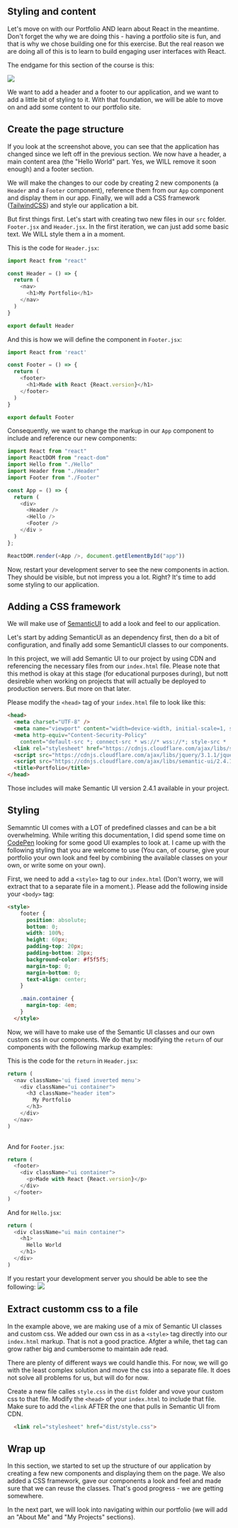 ## Styling and content

Let's move on with our Portfolio AND learn about React in the meantime. Don't forget the why we are doing this - having a portfolio site is fun, and that is why we chose building one for this exercise. But the real reason we are doing all of this is to learn to build engaging user interfaces with React. 

The endgame for this section of the course is this:

![](https://raw.githubusercontent.com/CraftAcademyLabs/ca_course/master/week3/portfolio_challenge/assets/react_portfolio_2_tailwind_hello_world.png)

We want to add a header and a footer to our application, and we want to add a little bit of styling to it. With that foundation, we will be able to move on and add some content to our portfolio site.

## Create the page structure
If you look at the screenshot above, you can see that the application has changed since we left off in the previous section. We now have a header, a main content area (the "Hello World" part. Yes, we WILL remove it soon enough) and a footer section.

We will make the changes to our code by creating 2 new components (a `Header` and a `Footer` component), reference them from our `App` component and display them in our app. Finally, we will add a CSS framework ([TailwindCSS](https://tailwindcss.com/docs/what-is-tailwind/)) and style our application a bit. 

But first things first. Let's start with creating two new files in our `src` folder. `Footer.jsx` and `Header.jsx`. In the first iteration, we can just add some basic text. We WILL style them a in a moment. 

This is the code for `Header.jsx`: 
```javascript
import React from "react"

const Header = () => {
  return (
    <nav>
      <h1>My Portfolio</h1>
    </nav>
  )
}

export default Header
```
And this is how we will define the component in `Footer.jsx`:
```javascript
import React from 'react'

const Footer = () => {
  return (
    <footer>
      <h1>Made with React {React.version}</h1>
    </footer>
  )
}

export default Footer
```

Consequently, we want to change the markup in our `App` component to include and reference our new components:

```javascript
import React from "react"
import ReactDOM from "react-dom"
import Hello from "./Hello"
import Header from "./Header"
import Footer from "./Footer"

const App = () => {
  return (
    <div>
      <Header />
      <Hello />
      <Footer />
    </div >
  )
};

ReactDOM.render(<App />, document.getElementById("app"))
```

Now, restart your development server to see the new components in action. They should be visible, but not impress you a lot. Right? It's time to add some styling to our application.

## Adding a CSS framework
We will make use of [SemanticUI](https://semantic-ui.com/introduction/getting-started.html) to add a look and feel to our application. 

Let's start by adding SemanticUI as an dependency first, then do a bit of configuration, and finally add some SemanticUI classes to our components.

In this project, we will add Semantic UI to our project by using CDN and referencing the necessary files from our `index.html` file. Please note that this method is okay at this stage (for educational purposes during), but nott desireble when working on projects that will actually be deployed to production servers. But more on that later. 

Please modify the `<head>` tag of your `index.html` file to look like this:

```html 
<head>
  <meta charset="UTF-8" />
  <meta name="viewport" content="width=device-width, initial-scale=1, shrink-to-fit=no">
  <meta http-equiv="Content-Security-Policy"
    content="default-src *; connect-src * ws://* wss://*; style-src * 'unsafe-inline' 'unsafe-eval'; media-src * ; img-src * data:; font-src * ; script-src * 'unsafe-inline' 'unsafe-eval';" />
  <link rel="stylesheet" href="https://cdnjs.cloudflare.com/ajax/libs/semantic-ui/2.4.1/semantic.min.css" />
  <script src="https://cdnjs.cloudflare.com/ajax/libs/jquery/3.1.1/jquery.min.js"></script>
  <script src="https://cdnjs.cloudflare.com/ajax/libs/semantic-ui/2.4.1/semantic.min.js"></script>
  <title>Portfolio</title>
</head>
```
Those includes will make Semantic UI version 2.4.1 available in your project. 

## Styling

Semamntic UI comes with a LOT of predefined classes and can be a bit overwhelming. While writing this documentation, I did spend some time on [CodePen](https://codepen.io/) looking for some good UI examples to look at. I came up with the following styling that you are welcome to use (You can, of course, give your portfolio your own look and feel by combining the available classes on your own, or write some on your own). 

First, we need to add a `<style>` tag to our `index.html` (Don't worry, we will extract that to a separate file in a moment.). Please add the following inside your `<body>` tag: 

```html 
<style>
    footer {
      position: absolute;
      bottom: 0;
      width: 100%;
      height: 60px;
      padding-top: 20px;
      padding-bottom: 20px;
      background-color: #f5f5f5;
      margin-top: 0;
      margin-bottom: 0;
      text-align: center;
    }

    .main.container {
      margin-top: 4em;
    }
  </style>
```

Now, we will have to make use of the Semantic UI classes and our own custom css in our components. We do that by modifying the `return` of our components with the following markup examples:


This is the code for the `return` in `Header.jsx`: 
```javascript
return (
  <nav className='ui fixed inverted menu'>
    <div className="ui container">
      <h3 className="header item">
        My Portfolio
      </h3>
    </div>
  </nav>
)
    
```
And for `Footer.jsx`:
```javascript
return (
  <footer>
    <div className="ui container">
      <p>Made with React {React.version}</p>
    </div>
  </footer>
)

```

And for `Hello.jsx`:
```javascript
return (
  <div className="ui main container">
    <h1>
      Hello World
    </h1>
  </div>
)
```

If you restart your development server you should be able to see the following:
![](https://raw.githubusercontent.com/CraftAcademyLabs/ca_course/master/week3/portfolio_challenge/assets/portfolio_v2_hello_world.png)

## Extract customm css to a file
In the example above, we are making use of a mix of Semantic UI classes and custom css. We added our own css in as a `<style>` tag directly into our `index.html` markup. That is not a good practice. Afgter a while, thet tag can grow rather big and cumbersome to maintain ade read. 

There are plenty of different ways we could handle this. For now, we will go with the least complex solution and move the css into a separate file. It does not solve all problems for us, but will do for now. 

Create a new file calles `style.css` in the `dist` folder and vove your custom css to that file. Modify the `<head>` of your `index.html` to include that file. Make sure to add the `<link` AFTER the one that pulls in Semantic UI from CDN.

```html
  <link rel="stylesheet" href="dist/style.css">
```

## Wrap up
In this section, we started to set up the structure of our application by creating a few new components and displaying them on the page. We also added a CSS framework, gave our components a look and feel and made sure that we can reuse the classes. That's good progress - we are getting somewhere. 

In the next part, we will look into navigating within our portfolio (we will add an "About Me" and "My Projects" sections). 







